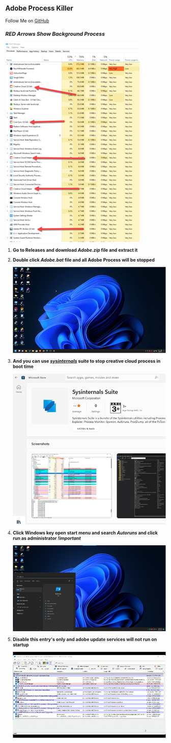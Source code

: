 ## Adobe Process  Killer

Follow Me on  [GitHub](https://github.com/Hypertext-Assassin-RSS) 

### _RED Arrows Show Background Process_

![](taskManager.png)
1. **Go to Releases and download _Adobe.zip_ file and extract it**
 
    
2. **Double click _Adobe.bat_ file and all Adobe Process will be stopped**
 
    ![](run.gif)
    
3. **And you can use _[sysinternals](https://www.microsoft.com/store/productId/9P7KNL5RWT25)_ suite to stop creative cloud process in boot time**
 
    ![](img.png)
    
4. **Click Windows key open start menu and search _Autoruns_ and click run as administrator _!important_**
 
    ![](start.png)
    
5. **Disable this entry's only and  adobe update services will not run on startup**
 
    ![](2022-03-06_08-00-18.gif)
